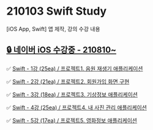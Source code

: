 # 210103 Swift Study
[iOS App, Swift] 앱 제작, 강의 수강 내용

## [🔒 네이버 iOS 수강중 - 210810~](https://github.com/jhy0409/210810-bstProjects)
 
✅ [Swift - 1강 (25ea) / 프로젝트1. 음원 재생기 애플리케이션](https://www.notion.so/210810-bst-Swift-1-25ea-1-f00eb331789743beac6dbfaa4befc0f4)

✅ [Swift - 2강 (21ea) / 프로젝트2. 회원가입 화면 구현](https://www.notion.so/210814-bst-Swift-2-21ea-2-0986ec77792e4badbdce48f934b8cefd)

✅ [Swift - 3강 (18ea) / 프로젝트3. 기상정보 애플리케이션](https://www.notion.so/210819-bst-Swift-3-18ea-3-8f66ba5824534903a062dee8400e1339)

✅ [Swift - 4강 (25ea) / 프로젝트4. 내 사진 관리 애플리케이션](https://www.notion.so/210829-bst-Swift-4-25ea-4-6a043b76884a4f998a489a4928ad7146)

✅ [Swift - 5강 (17ea) / 프로젝트5. 영화정보 애플리케이션](https://www.notion.so/210906-bst-Swift-5-17ea-5-9aaea9c6a3c84fd08cf044331b8d2bcc)
